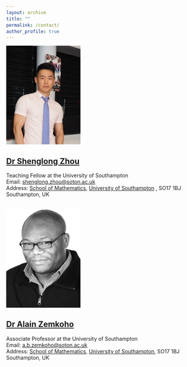 ```yaml
---
layout: archive
title: ""   
permalink: /contact/
author_profile: true
---
```


![Dr Shenglong Zhou](/images/pic-zsl.jpg)

[Dr Shenglong Zhou](https://shenglongzhou.github.io) 
---

Teaching Fellow at the University of Southampton <br> 
Email: shenglong.zhou@soton.ac.uk <br> 
Address: [School of Mathematics](https://www.southampton.ac.uk/maths),  [University of Southampton](https://www.southampton.ac.uk/) ,  SO17 1BJ Southampton, UK <br> <br>

![Dr Alain Zemkoho](/images/zem.png) 

[Dr Alain Zemkoho](http://www.southampton.ac.uk/~abz1e14/)
---
Associate Professor at the  University of Southampton <br>
Email: a.b.zemkoho@soton.ac.uk <br> 
Address: [School of Mathematics](https://www.southampton.ac.uk/maths), [University of Southampton](https://www.southampton.ac.uk/), SO17 1BJ Southampton, UK
